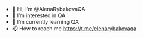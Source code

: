 - 👋 Hi, I’m @AlenaRybakovaQA
- 👀 I’m interested in QA
- 🌱 I’m currently learning QA
- 📫 How to reach me https://t.me/elenarybakovaqa

<!---
AlenaRybakovaQA/AlenaRybakovaQA is a ✨ special ✨ repository because its `README.md` (this file) appears on your GitHub profile.
You can click the Preview link to take a look at your changes.
--->
